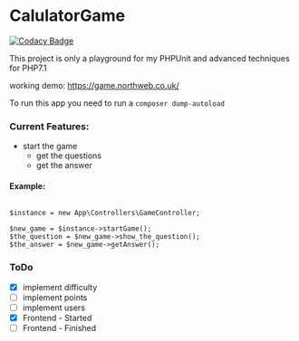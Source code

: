 # CalulatorGame

[![Codacy Badge](https://api.codacy.com/project/badge/Grade/119da431f9af43c2b6ba9740d6f8756f)](https://app.codacy.com/app/gaboreszaki/CalulatorGame?utm_source=github.com&utm_medium=referral&utm_content=gaboreszaki/CalulatorGame&utm_campaign=badger)

This project is only a playground for my PHPUnit and advanced techniques for PHP7.1

working demo: https://game.northweb.co.uk/

To run this app you need to run a ` composer dump-autoload `


### Current Features:

* start the game
    - get the questions
    - get the answer

#### Example:

```

$instance = new App\Controllers\GameController;

$new_game = $instance->startGame();
$the_question = $new_game->show_the_question();
$the_answer = $new_game->getAnswer();

```


### ToDo

- [x] implement difficulty
- [ ] implement points
- [ ] implement users
- [x] Frontend - Started
- [ ] Frontend - Finished
